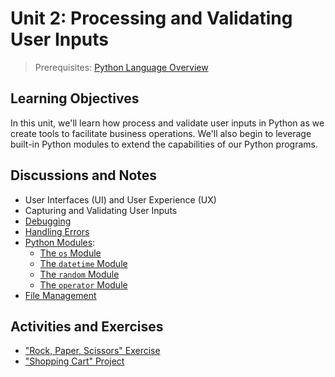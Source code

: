 
# Unit 2: Processing and Validating User Inputs

> Prerequisites: [Python Language Overview](unit-2.md)

## Learning Objectives

In this unit, we'll learn how process and validate user inputs in Python as we create tools to facilitate business operations. We'll also begin to leverage built-in Python modules to extend the capabilities of our Python programs.

## Discussions and Notes

  + User Interfaces (UI) and User Experience (UX)
  + Capturing and Validating User Inputs
  + [Debugging](/notes/python/debugging.md)
  + [Handling Errors](/notes/python/errors.md)
  + [Python Modules](/notes/python/modules/README.md):
    + [The `os` Module](/notes/python/modules/os.md)
    + [The `datetime` Module](/notes/python/modules/datetime.md)
    + [The `random` Module](/notes/python/modules/random.md)
    + [The `operator` Module](https://docs.python.org/3/library/operator.html)
  + [File Management](/notes/python/file-management.md)

## Activities and Exercises

  + ["Rock, Paper, Scissors" Exercise](/exercises/rock-paper-scissors/README.md)
  + ["Shopping Cart" Project](/projects/shopping-cart/README.md)
